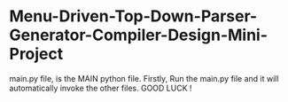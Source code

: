 # Menu-Driven-Top-Down-Parser-Generator-Compiler-Design-Mini-Project
main.py file, is the MAIN python file. Firstly, Run the main.py file and it will automatically invoke the other files.
GOOD LUCK !
